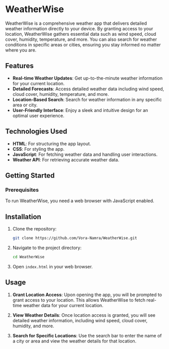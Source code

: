 # WeatherWise

WeatherWise is a comprehensive weather app that delivers detailed weather information directly to your device. By granting access to your location, WeatherWise gathers essential data such as wind speed, cloud cover, humidity, temperature, and more. You can also search for weather conditions in specific areas or cities, ensuring you stay informed no matter where you are.

## Features

- **Real-time Weather Updates**: Get up-to-the-minute weather information for your current location.
- **Detailed Forecasts**: Access detailed weather data including wind speed, cloud cover, humidity, temperature, and more.
- **Location-Based Search**: Search for weather information in any specific area or city.
- **User-Friendly Interface**: Enjoy a sleek and intuitive design for an optimal user experience.

## Technologies Used

- **HTML**: For structuring the app layout.
- **CSS**: For styling the app.
- **JavaScript**: For fetching weather data and handling user interactions.
- **Weather API**: For retrieving accurate weather data.

## Getting Started

### Prerequisites

To run WeatherWise, you need a web browser with JavaScript enabled.

## Installation

1. Clone the repository:
    ```sh
    git clone https://github.com/Vora-Namra/WeatherWise.git
    ```

2. Navigate to the project directory:
    ```sh
    cd WeatherWise
    ```

3. Open `index.html` in your web browser.

## Usage

1. **Grant Location Access**: Upon opening the app, you will be prompted to grant access to your location. This allows WeatherWise to fetch real-time weather data for your current location.

2. **View Weather Details**: Once location access is granted, you will see detailed weather information, including wind speed, cloud cover, humidity, and more.

3. **Search for Specific Locations**: Use the search bar to enter the name of a city or area and view the weather details for that location.



